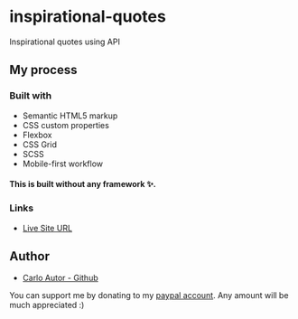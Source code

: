 # inspirational-quotes

Inspirational quotes using API

## My process

### Built with

-   Semantic HTML5 markup
-   CSS custom properties
-   Flexbox
-   CSS Grid
-   SCSS
-   Mobile-first workflow

#### This is built without any framework ✨.

### Links

-   [Live Site URL](https://inspirify.netlify.app)

## Author

-   [Carlo Autor - Github](https://github.com/A14313)

You can support me by donating to my [paypal account](https://www.paypal.me/carloautor). Any amount will be much appreciated :)
